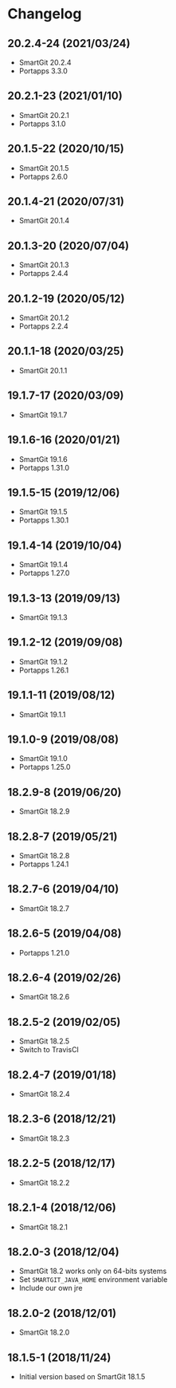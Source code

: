 # Changelog

## 20.2.4-24 (2021/03/24)

* SmartGit 20.2.4
* Portapps 3.3.0

## 20.2.1-23 (2021/01/10)

* SmartGit 20.2.1
* Portapps 3.1.0

## 20.1.5-22 (2020/10/15)

* SmartGit 20.1.5
* Portapps 2.6.0

## 20.1.4-21 (2020/07/31)

* SmartGit 20.1.4

## 20.1.3-20 (2020/07/04)

* SmartGit 20.1.3
* Portapps 2.4.4

## 20.1.2-19 (2020/05/12)

* SmartGit 20.1.2
* Portapps 2.2.4

## 20.1.1-18 (2020/03/25)

* SmartGit 20.1.1

## 19.1.7-17 (2020/03/09)

* SmartGit 19.1.7

## 19.1.6-16 (2020/01/21)

* SmartGit 19.1.6
* Portapps 1.31.0

## 19.1.5-15 (2019/12/06)

* SmartGit 19.1.5
* Portapps 1.30.1

## 19.1.4-14 (2019/10/04)

* SmartGit 19.1.4
* Portapps 1.27.0

## 19.1.3-13 (2019/09/13)

* SmartGit 19.1.3

## 19.1.2-12 (2019/09/08)

* SmartGit 19.1.2
* Portapps 1.26.1

## 19.1.1-11 (2019/08/12)

* SmartGit 19.1.1

## 19.1.0-9 (2019/08/08)

* SmartGit 19.1.0
* Portapps 1.25.0

## 18.2.9-8 (2019/06/20)

* SmartGit 18.2.9

## 18.2.8-7 (2019/05/21)

* SmartGit 18.2.8
* Portapps 1.24.1

## 18.2.7-6 (2019/04/10)

* SmartGit 18.2.7

## 18.2.6-5 (2019/04/08)

* Portapps 1.21.0

## 18.2.6-4 (2019/02/26)

* SmartGit 18.2.6

## 18.2.5-2 (2019/02/05)

* SmartGit 18.2.5
* Switch to TravisCI

## 18.2.4-7 (2019/01/18)

* SmartGit 18.2.4

## 18.2.3-6 (2018/12/21)

* SmartGit 18.2.3

## 18.2.2-5 (2018/12/17)

* SmartGit 18.2.2

## 18.2.1-4 (2018/12/06)

* SmartGit 18.2.1

## 18.2.0-3 (2018/12/04)

* SmartGit 18.2 works only on 64-bits systems
* Set `SMARTGIT_JAVA_HOME` environment variable
* Include our own jre

## 18.2.0-2 (2018/12/01)

* SmartGit 18.2.0

## 18.1.5-1 (2018/11/24)

* Initial version based on SmartGit 18.1.5

